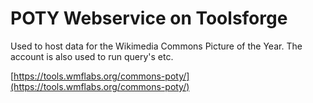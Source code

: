 # POTY Webservice on Toolsforge

Used to host data for the Wikimedia Commons Picture of the Year. The account is also used to run query's etc.

[https://tools.wmflabs.org/commons-poty/](https://tools.wmflabs.org/commons-poty/)
